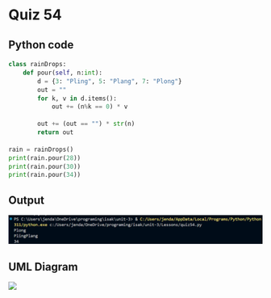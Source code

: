 # Quiz 54
## Python code
```python
class rainDrops:
    def pour(self, n:int):
        d = {3: "Pling", 5: "Plang", 7: "Plong"}
        out = ""
        for k, v in d.items():
            out += (n%k == 0) * v

        out += (out == "") * str(n)
        return out
    
rain = rainDrops()
print(rain.pour(28))
print(rain.pour(30))
print(rain.pour(34))
```

## Output
![](/Assets/q54.png)

## UML Diagram
![](/Assets/q54_uml.png)

